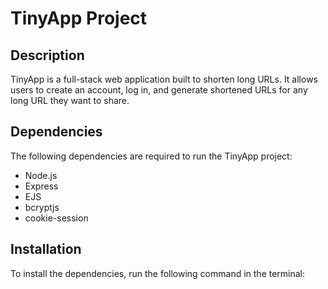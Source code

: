 # TinyApp Project

## Description
TinyApp is a full-stack web application built to shorten long URLs. It allows users to create an account, log in, and generate shortened URLs for any long URL they want to share.

## Dependencies
The following dependencies are required to run the TinyApp project:
- Node.js
- Express
- EJS
- bcryptjs
- cookie-session

## Installation
To install the dependencies, run the following command in the terminal:
